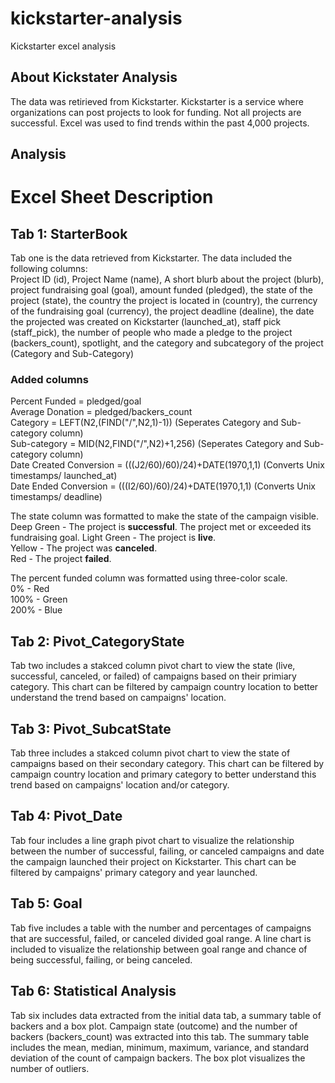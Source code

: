 # kickstarter-analysis
Kickstarter excel analysis

## About Kickstater Analysis
The data was retirieved from Kickstarter. Kickstarter is a service where organizations 
can post projects to look for funding. Not all projects are successful. Excel was used 
to find trends within the past 4,000 projects.

## Analysis



# Excel Sheet Description

## Tab 1: StarterBook
Tab one is the data retrieved from Kickstarter. The data included the following columns:  
Project ID (id), Project Name (name), A short blurb about the project (blurb), project 
fundraising goal (goal), amount funded (pledged), the state of the project (state), the 
country the project is located in (country), the currency of the fundraising goal 
(currency), the project deadline (dealine), the date the projected was created on 
Kickstarter (launched_at), staff pick (staff_pick), the number of people who made a 
pledge to the project (backers_count), spotlight, and the category and subcategory of the 
project (Category and Sub-Category)

### Added columns
  Percent Funded = pledged/goal  
  Average Donation = pledged/backers_count  
  Category = LEFT(N2,(FIND("/",N2,1)-1)) (Seperates Category and Sub-category column)  
  Sub-category = MID(N2,FIND("/",N2)+1,256) (Seperates Category and Sub-category column)  
  Date Created Conversion = (((J2/60)/60)/24)+DATE(1970,1,1) (Converts Unix timestamps/ launched_at)  
  Date Ended Conversion = (((I2/60)/60)/24)+DATE(1970,1,1) (Converts Unix timestamps/ deadline)  

The state column was formatted to make the state of the campaign visible.  
    Deep Green - The project is **successful**. The project met or exceeded its fundraising goal.
    Light Green - The project is **live**.   
    Yellow - The project was **canceled**.  
    Red - The project **failed**.  
    
The percent funded column was formatted using three-color scale.  
    0% - Red  
    100% - Green  
    200% - Blue  
    
## Tab 2: Pivot_CategoryState

Tab two includes a stakced column pivot chart to view the state (live, successful, canceled, 
or failed) of campaigns based on their primiary category. This chart can be filtered by 
campaign country location to better understand the trend based on campaigns' location.

## Tab 3: Pivot_SubcatState

Tab three includes a stakced column pivot chart to view the state of campaigns based on their 
secondary category. This chart can be filtered by campaign country location and primary 
category to better understand this trend based on campaigns' location and/or category.

## Tab 4: Pivot_Date

Tab four includes a line graph pivot chart to visualize the relationship 
between the number of successful, failing, or canceled campaigns and date
the campaign launched their project on Kickstarter. This chart can be filtered by campaigns' 
primary category and year launched.

## Tab 5: Goal

Tab five includes a table with the number and percentages of campaigns that are successful, 
failed, or canceled divided goal range. A line chart is included to visualize the relationship 
between goal range and chance of being successful, failing, or being canceled.

## Tab 6: Statistical Analysis

Tab six includes data extracted from the initial data tab, a summary table of backers and a
box plot. Campaign state (outcome) and the number of backers (backers_count) was extracted 
into this tab. The summary table includes the mean, median, minimum, maximum, variance, 
and standard deviation of the count of campaign backers. The box plot visualizes the number 
of outliers.
